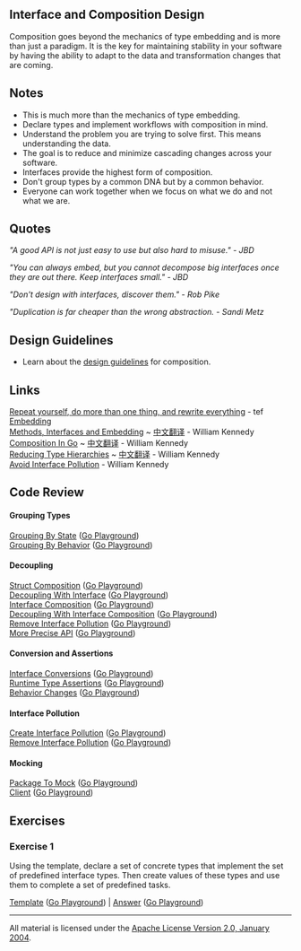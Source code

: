 ## Interface and Composition Design

Composition goes beyond the mechanics of type embedding and is more than just a paradigm. It is the key for maintaining stability in your software by having the ability to adapt to the data and transformation changes that are coming.

## Notes

* This is much more than the mechanics of type embedding.
* Declare types and implement workflows with composition in mind.
* Understand the problem you are trying to solve first. This means understanding the data.
* The goal is to reduce and minimize cascading changes across your software.
* Interfaces provide the highest form of composition.
* Don't group types by a common DNA but by a common behavior.
* Everyone can work together when we focus on what we do and not what we are.

## Quotes

_"A good API is not just easy to use but also hard to misuse." - JBD_

_"You can always embed, but you cannot decompose big interfaces once they are out there. Keep interfaces small." - JBD_

_"Don't design with interfaces, discover them." - Rob Pike_  

_"Duplication is far cheaper than the wrong abstraction. - Sandi Metz_

## Design Guidelines

* Learn about the [design guidelines](../../#interface-and-composition-design) for composition.

## Links

[Repeat yourself, do more than one thing, and rewrite everything](https://programmingisterrible.com/post/176657481103/repeat-yourself-do-more-than-one-thing-and) - tef  
[Embedding](https://golang.org/doc/effective_go.html#embedding)   
[Methods, Interfaces and Embedding](https://www.ardanlabs.com/blog/2014/05/methods-interfaces-and-embedded-types.html)  ~ [中文翻译](https://studygolang.com/articles/2935) - William Kennedy  
[Composition In Go](https://www.ardanlabs.com/blog/2015/09/composition-with-go.html) ~ [中文翻译](https://studygolang.com/articles/19336)  - William Kennedy  
[Reducing Type Hierarchies](https://www.ardanlabs.com/blog/2016/10/reducing-type-hierarchies.html)  ~ [中文翻译](https://studygolang.com/articles/17362) - William Kennedy  
[Avoid Interface Pollution](https://www.ardanlabs.com/blog/2016/10/avoid-interface-pollution.html) - William Kennedy 

## Code Review

#### Grouping Types

[Grouping By State](grouping/example1/example1.go) ([Go Playground](https://play.golang.org/p/Dh_cCEz3o0N))  
[Grouping By Behavior](grouping/example2/example2.go) ([Go Playground](https://play.golang.org/p/wRpHBoPu79K))  

#### Decoupling

[Struct Composition](decoupling/example1/example1.go) ([Go Playground](https://play.golang.org/p/7nsTaKtlMWc))  
[Decoupling With Interface](decoupling/example2/example2.go) ([Go Playground](https://play.golang.org/p/HjP8V6ScpKi))  
[Interface Composition](decoupling/example3/example3.go) ([Go Playground](https://play.golang.org/p/EDbjyjjpxAi))  
[Decoupling With Interface Composition](decoupling/example4/example4.go) ([Go Playground](https://play.golang.org/p/zeO2cJLP46B))  
[Remove Interface Pollution](decoupling/example5/example5.go) ([Go Playground](https://play.golang.org/p/Kg4JKGwJGGy))  
[More Precise API](decoupling/example6/example6.go) ([Go Playground](https://play.golang.org/p/cdvbrsgclGX))

#### Conversion and Assertions

[Interface Conversions](assertions/example1/example1.go) ([Go Playground](https://play.golang.org/p/sNP3bMR1kc-))  
[Runtime Type Assertions](assertions/example2/example2.go) ([Go Playground](https://play.golang.org/p/PtdQOc9xZ7S))  
[Behavior Changes](assertions/example3/example3.go) ([Go Playground](https://play.golang.org/p/AYhH8yXDcuy))  

#### Interface Pollution

[Create Interface Pollution](pollution/example1/example1.go) ([Go Playground](https://play.golang.org/p/DCqTbY14loz))  
[Remove Interface Pollution](pollution/example2/example2.go) ([Go Playground](https://play.golang.org/p/K3w2eX7V1j2))

#### Mocking

[Package To Mock](mocking/example1/pubsub/pubsub.go) ([Go Playground](https://play.golang.org/p/299EFra4b4z))  
[Client](mocking/example1/example1.go) ([Go Playground](https://play.golang.org/p/-_laMS2yxZB))

## Exercises

### Exercise 1

Using the template, declare a set of concrete types that implement the set of predefined interface types. Then create values of these types and use them to complete a set of predefined tasks.

[Template](exercises/template1/template1.go) ([Go Playground](https://play.golang.org/p/6Kp_E3Wim0G)) | 
[Answer](exercises/exercise1/exercise1.go) ([Go Playground](https://play.golang.org/p/hwUADsRfnax))
___
All material is licensed under the [Apache License Version 2.0, January 2004](http://www.apache.org/licenses/LICENSE-2.0).
